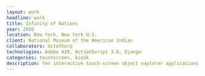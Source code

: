 ```yaml
---
layout: work
headline: work
title: Infinity of Nations
year: 2010
location: New York, New York U.S.
client: National Museum of the American Indian
collaborators: Octothorp
technologies: Adobe AIR, ActionScript 3.0, Django
categories: touchscreen, kiosk
description: Ten interactive touch-screen object explorer applications
---
```

